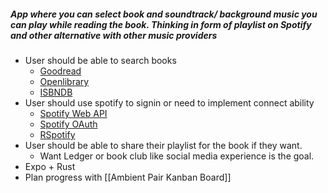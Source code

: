 ##### App where you can select book and soundtrack/ background music you can play while reading the book. Thinking in form of playlist on Spotify and other alternative with other music providers

- User should be able to search books
	- [Goodread](https://isbndb.com/)
	- [Openlibrary](https://openlibrary.org/developers/api)
	- [ISBNDB](https://isbndb.com/)
- User should use spotify to signin or need to implement connect ability
	- [Spotify Web API](https://developer.spotify.com/documentation/web-api)
	- [Spotify OAuth](https://developer.spotify.com/documentation/web-api/concepts/authorization)
	- [RSpotify](https://crates.io/crates/rspotify)
- User should be able to share their playlist for the book if they want.
	- Want Ledger or book club like social media experience is the goal.
- Expo + Rust
- Plan progress with [[Ambient Pair Kanban Board]]